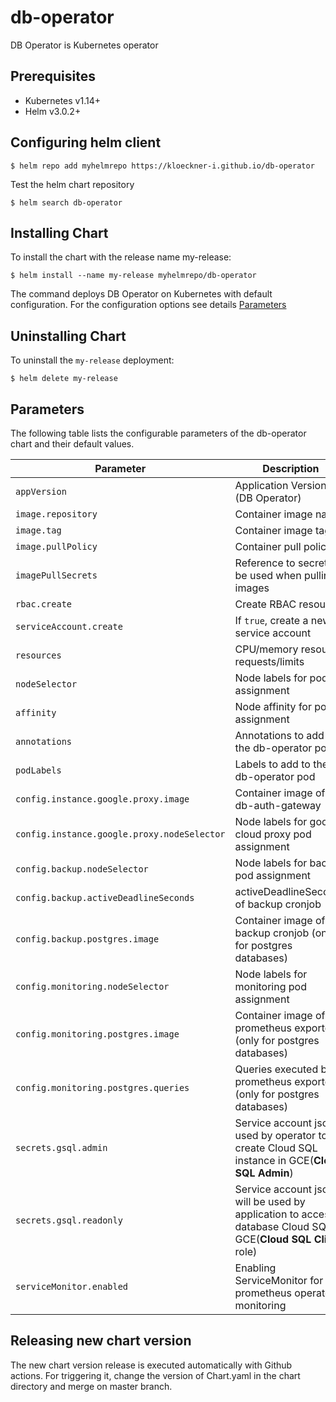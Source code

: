# db-operator
DB Operator is Kubernetes operator

## Prerequisites
* Kubernetes v1.14+
* Helm v3.0.2+

## Configuring helm client
```
$ helm repo add myhelmrepo https://kloeckner-i.github.io/db-operator
```
Test the helm chart repository
```
$ helm search db-operator
```

## Installing Chart
To install the chart with the release name my-release:
```
$ helm install --name my-release myhelmrepo/db-operator
```
The command deploys DB Operator on Kubernetes with default configuration. For the configuration options see details [Parameters](#Parameters)

## Uninstalling Chart
To uninstall the `my-release` deployment:
```
$ helm delete my-release
```

## Parameters

The following table lists the configurable parameters of the db-operator chart and their default values.

| Parameter             | Description                           | Default                   |
|-------------------    |-----------------------                |---------------            |
| `appVersion`          | Application Version (DB Operator)     | TODO                      |
| `image.repository`    | Container image name                  | `kloeckneri/db-operator`  |
| `image.tag`           | Container image tag                   | `latest`                  |
| `image.pullPolicy`    | Container pull policy                 | `Always`                  |
| `imagePullSecrets`    | Reference to secret to be used when pulling images | "" |
| `rbac.create`         | Create RBAC resources                 | `true`                    |
| `serviceAccount.create` | If `true`, create a new service account | `true`                |
| `resources`           | CPU/memory resource requests/limits   | `{}`                      |
| `nodeSelector`        | Node labels for pod assignment        | `{}`                      |
| `affinity`            | Node affinity for pod assignment      | `{}`                      |
| `annotations`         | Annotations to add to the db-operator pod | `{}`                  |
| `podLabels`           | Labels to add to the db-operator pod  | `{}`                      |
| `config.instance.google.proxy.image` | Container image of db-auth-gateway | `kloeckneri/db-auth-gateway:0.1.7` |
| `config.instance.google.proxy.nodeSelector` | Node labels for google cloud proxy pod assignment | `{}` |
| `config.backup.nodeSelector` | Node labels for backup pod assignment | `{}` |
| `config.backup.activeDeadlineSeconds` | activeDeadlineSeconds of backup cronjob | `600` |
| `config.backup.postgres.image` | Container image of backup cronjob (only for postgres databases) | `kloeckneri/pgdump-gcs:latest` |
| `config.monitoring.nodeSelector` | Node labels for monitoring pod assignment | `{}` |
| `config.monitoring.postgres.image` | Container image of prometheus exporter (only for postgres databases) | `wrouesnel/postgres_exporter:latest` |
| `config.monitoring.postgres.queries` | Queries executed by prometheus exporter (only for postgres databases) | see `values.yaml` for defaults |
| `secrets.gsql.admin`  |  Service account json used by operator to create Cloud SQL instance in GCE(**Cloud SQL Admin**) | `{}` |
| `secrets.gsql.readonly`   |  Service account json will be used by application to access database Cloud SQL in GCE(**Cloud SQL Client** role) | `{}` |
| `serviceMonitor.enabled`   |  Enabling ServiceMonitor for prometheus operator monitoring | `false` |


## Releasing new chart version

The new chart version release is executed automatically with Github actions.
For triggering it, change the version of Chart.yaml in the chart directory and merge on master branch.
